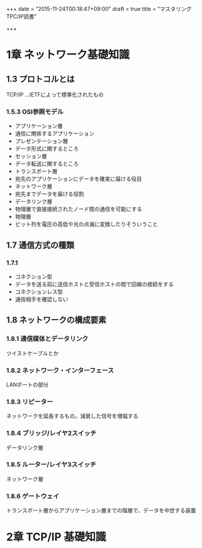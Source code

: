 +++
date = "2015-11-24T00:18:47+09:00"
draft = true
title = "マスタリングTPC/IP読書"

+++

# 1章 ネットワーク基礎知識
## 1.3 プロトコルとは
TCP/IP ...IETFによって標準化されたもの
### 1.5.3 OSI参照モデル
* アプリケーション層
 * 通信に関係するアプリケーション
* プレゼンテーション層
 * データ形式に関するところ
* セッション層
 * データ転送に関するところ
* トランスポート層
 * 宛先のアプリケーションにデータを確実に届ける役目
* ネットワーク層
 * 宛先までデータを届ける役割
* データリンク層
 * 物理層で直接接続されたノード間の通信を可能にする
* 物理層
 * ビット列を電圧の高低や光の点滅に変換したりそういうこと
## 1.7 通信方式の種類
### 1.7.1
* コネクション型
 * データを送る前に送信ホストと受信ホストの間で回線の接続をする
* コネクションレス型
 * 通信相手を確認しない
## 1.8 ネットワークの構成要素
### 1.8.1 通信媒体とデータリンク
ツイストケーブルとか
### 1.8.2 ネットワーク・インターフェース
LANポートの部分
### 1.8.3 リピーター
ネットワークを延長するもの。減衰した信号を増幅する
### 1.8.4 ブリッジ/レイヤ2スイッチ
データリンク層
### 1.8.5 ルーター/レイヤ3スイッチ
ネットワーク層
### 1.8.6 ゲートウェイ
トランスポート層からアプリケーション層までの階層で、データを中世する装置

# 2章 TCP/IP 基礎知識
